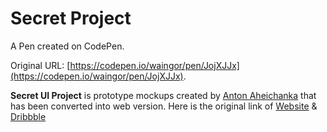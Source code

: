 # Secret Project

A Pen created on CodePen.

Original URL: [https://codepen.io/waingor/pen/JojXJJx](https://codepen.io/waingor/pen/JojXJJx).

**Secret UI Project** is prototype mockups created by  [Anton Aheichanka](https://dribbble.com/madebyanton "Author") that has been converted into web version. Here is the original link of 
[Website](http://www.invisionapp.com/do "InvisionApp") &
[Dribbble](https://dribbble.com/shots/1928064-Secret-Project "Dribbble  Shot")